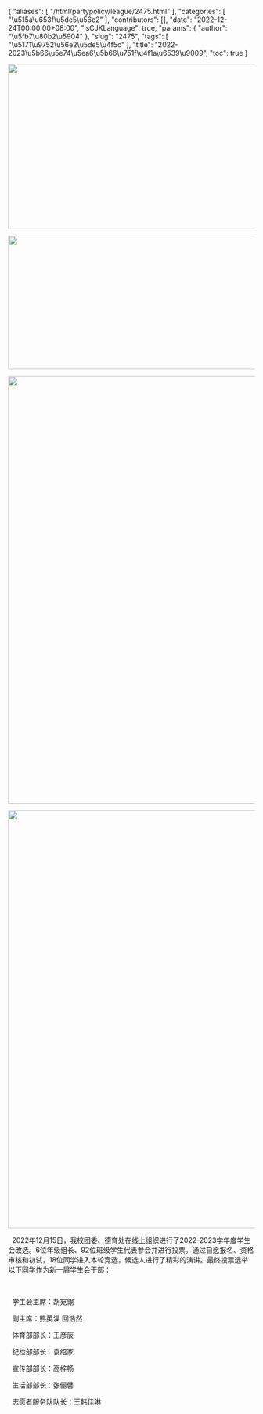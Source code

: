 {
    "aliases": [
        "/html/partypolicy/league/2475.html"
    ],
    "categories": [
        "\u515a\u653f\u5de5\u56e2"
    ],
    "contributors": [],
    "date": "2022-12-24T00:00:00+08:00",
    "isCJKLanguage": true,
    "params": {
        "author": "\u5fb7\u80b2\u5904"
    },
    "slug": "2475",
    "tags": [
        "\u5171\u9752\u56e2\u5de5\u4f5c"
    ],
    "title": "2022-2023\u5b66\u5e74\u5ea6\u5b66\u751f\u4f1a\u6539\u9009",
    "toc": true
}



<img
    src="https://cdn.tfls.online/mirror/full/a35838cea0f7e9af04314e48f2ec13196508a3fb.jpg"
    style="display:block;margin-left:auto;margin-right:auto;"
    decoding="async"
    fetchpriority="auto"
    loading="lazy"
    height="336"
    width="600"
/>





<img
    src="https://cdn.tfls.online/mirror/full/8fd4858191a7cb493bedd54b7bd8bb4bb57a1182.jpg"
    style="display:block;margin-left:auto;margin-right:auto;"
    decoding="async"
    fetchpriority="auto"
    loading="lazy"
    height="272"
    width="600"
/>





<img
    src="https://cdn.tfls.online/mirror/full/7e5482f23e0635bf541d5a27efcccc6b147b55d7.jpg"
    style="display:block;margin-left:auto;margin-right:auto;"
    decoding="async"
    fetchpriority="auto"
    loading="lazy"
    height="870"
    width="600"
/>





<img
    src="https://cdn.tfls.online/mirror/full/4796c634c43c722dc954a1f1b5d4f080f76fde74.jpg"
    style="display:block;margin-left:auto;margin-right:auto;"
    decoding="async"
    fetchpriority="auto"
    loading="lazy"
    height="851"
    width="600"
/>




  





  2022年12月15日，我校团委、德育处在线上组织进行了2022-2023学年度学生会改选。6位年级组长、92位班级学生代表参会并进行投票。通过自愿报名、资格审核和初试，18位同学进入本轮竞选，候选人进行了精彩的演讲。最终投票选举以下同学作为新一届学生会干部：




 




  学生会主席：胡宛翎




  副主席：熊英淏 回浩然




  体育部部长：王彦辰




  纪检部部长：袁绍家




  宣传部部长：高梓畅




  生活部部长：张俪馨




  志愿者服务队队长：王韩佳琳





  



